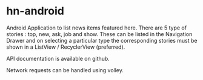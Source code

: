 # hn-android
Android Application to list news items featured here. There are 5 type of stories : top, new, ask, job and show. These can be listed in the Navigation Drawer and on selecting a particular type the corresponding stories must be shown in a ListView / RecyclerView (preferred).

API documentation is available on github.

Network requests can be handled using volley.
